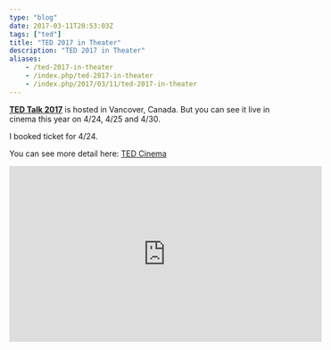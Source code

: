 ```yaml
---
type: "blog"
date: 2017-03-11T20:53:03Z
tags: ["ted"]
title: "TED 2017 in Theater"
description: "TED 2017 in Theater"
aliases:
    - /ted-2017-in-theater
    - /index.php/ted-2017-in-theater
    - /index.php/2017/03/11/ted-2017-in-theater
---
```


**[TED Talk 2017](http://www.ted.com)** is hosted in Vancover, Canada. But you can see it live in cinema this year on 4/24, 4/25 and 4/30.
<!--more-->

I booked ticket for 4/24.

You can see more detail here: [TED Cinema](https://tedcinema.com)

<iframe width="560" height="315" src="https://www.youtube.com/embed/frwwE9PCILU?rel=0" frameborder="0" allowfullscreen></iframe>
